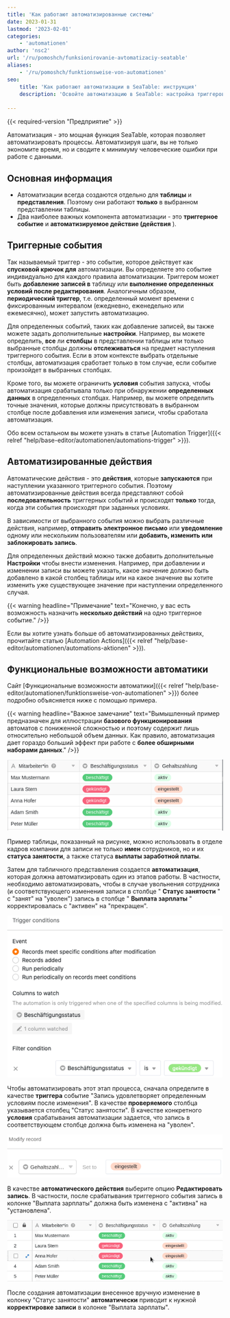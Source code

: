 ```yaml
---
title: 'Как работают автоматизированные системы'
date: 2023-01-31
lastmod: '2023-02-01'
categories:
    - 'automationen'
author: 'nsc2'
url: '/ru/pomoshch/funksionirovanie-avtomatizaciy-seatable'
aliases:
    - '/ru/pomoshch/funktionsweise-von-automationen'
seo:
    title: 'Как работают автоматизации в SeaTable: инструкция'
    description: 'Освойте автоматизацию в SeaTable: настройка триггеров, действий, условий и реальных сценариев для эффективной работы с большими данными.'

---
```


{{< required-version "Предприятие" >}}

Автоматизация - это мощная функция SeaTable, которая позволяет автоматизировать процессы. Автоматизируя шаги, вы не только экономите время, но и сводите к минимуму человеческие ошибки при работе с данными.

## Основная информация

- Автоматизации всегда создаются отдельно для **таблицы** и **представления**. Поэтому они работают **только** в выбранном представлении таблицы.
- Два наиболее важных компонента автоматизации - это **триггерное событие** и **автоматизируемое действие (действия** ).

## Триггерные события

Так называемый триггер - это событие, которое действует как **спусковой крючок для** автоматизации. Вы определяете это событие индивидуально для каждого правила автоматизации. Триггером может быть **добавление записей в** таблицу или **выполнение определенных условий после редактирования**. Аналогичным образом, **периодический триггер**, т.е. определенный момент времени с фиксированным интервалом (ежедневно, еженедельно или ежемесячно), может запустить автоматизацию.

Для определенных событий, таких как добавление записей, вы также можете задать дополнительные **настройки**. Например, вы можете определить, **все** ли **столбцы** в представлении таблицы или только выбранные столбцы должны **отслеживаться** на предмет наступления триггерного события. Если в этом контексте выбрать отдельные столбцы, автоматизация сработает только в том случае, если событие произойдет в выбранных столбцах.

Кроме того, вы можете ограничить **условия** события запуска, чтобы автоматизация срабатывала только при обнаружении **определенных данных** в определенных столбцах. Например, вы можете определить точные значения, которые должны присутствовать в выбранном столбце после добавления или изменения записи, чтобы сработала автоматизация.

Обо всем остальном вы можете узнать в статье [Automation Trigger]({{< relref "help/base-editor/automationen/automations-trigger" >}}).

## Автоматизированные действия

Автоматические действия - это **действия**, которые **запускаются** при наступлении указанного триггерного события. Поэтому автоматизированные действия всегда представляют собой **последовательность** триггерных событий и происходят **только** тогда, когда эти события происходят при заданных условиях.

В зависимости от выбранного события можно выбрать различные действия, например, **отправить электронное письмо** или **уведомление** одному или нескольким пользователям или **добавить, изменить или заблокировать запись**.

Для определенных действий можно также добавить дополнительные **Настройки** чтобы внести изменения. Например, при добавлении и изменении записи вы можете указать, какое значение должно быть добавлено в какой столбец таблицы или на какое значение вы хотите изменить уже существующее значение при наступлении определенного случая.

{{< warning  headline="Примечание"  text="Конечно, у вас есть возможность назначить **несколько действий** на одно триггерное событие." />}}

Если вы хотите узнать больше об автоматизированных действиях, прочитайте статью [Automation Actions]({{< relref "help/base-editor/automationen/automations-aktionen" >}}).

## Функциональные возможности автоматики

Сайт [Функциональные возможности автоматики]({{< relref "help/base-editor/automationen/funktionsweise-von-automationen" >}}) более подробно объясняется ниже с помощью примера.

{{< warning  headline="Важное замечание"  text="Вымышленный пример предназначен для иллюстрации **базового функционирования** автоматов с пониженной сложностью и поэтому содержит лишь относительно небольшой объем данных. Как правило, автоматизация дает гораздо больший эффект при работе с **более обширными наборами данных**." />}}

![Пример таблицы](images/example-table-final-version.png)

Пример таблицы, показанный на рисунке, можно использовать в отделе кадров компании для записи не только **имен** сотрудников, но и их **статуса занятости**, а также статуса **выплаты заработной платы**.

Затем для табличного представления создается **автоматизация**, которая должна автоматизировать один из этапов работы. В частности, необходимо автоматизировать, чтобы в случае увольнения сотрудника (и соответствующего изменения записи в столбце " **Статус занятости** " с "занят" на "уволен") запись в столбце " **Выплата зарплаты** " корректировалась с "активен" на "прекращен".

![Определение триггерного события](images/create-an-automation-1-1.png)

Чтобы автоматизировать этот этап процесса, сначала определите в качестве **триггера** событие "Запись удовлетворяет определенным условиям после изменения". В качестве **проверяемого** столбца указывается столбец "Статус занятости". В качестве конкретного **условия** срабатывания автоматизации задается, что запись в соответствующем столбце должна быть изменена на "уволен".

![Определение автоматического действия примера автоматизации](images/automated-action-of-the-example-automation-2.png)

В качестве **автоматического действия** выберите опцию **Редактировать запись**. В частности, после срабатывания триггерного события запись в колонке "Выплата зарплаты" должна быть изменена с "активна" на "установлена".

![Выполнение примера автоматизации](images/example-automation-new.gif)

После создания автоматизации внесенное вручную изменение в колонку "Статус занятости" **автоматически** приводит к нужной **корректировке записи** в колонке "Выплата зарплаты".
